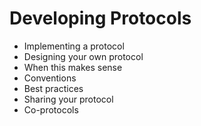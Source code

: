 # Developing Protocols

- Implementing a protocol
- Designing your own protocol
- When this makes sense
- Conventions
- Best practices
- Sharing your protocol
- Co-protocols